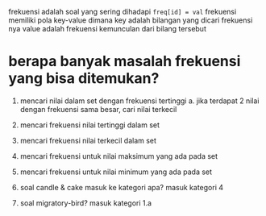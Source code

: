 frekuensi adalah soal yang sering dihadapi
`freq[id] = val`
frekuensi memiliki pola key-value
dimana key adalah bilangan yang dicari frekuensi nya
value adalah frekuensi kemunculan dari bilang tersebut


# berapa banyak masalah frekuensi yang bisa ditemukan?
1. mencari nilai dalam set dengan frekuensi tertinggi
a. jika terdapat 2 nilai dengan frekuensi sama besar, cari nilai terkecil

2. mencari frekuensi nilai tertinggi dalam set 
3. mencari frekuensi nilai terkecil dalam set 
4. mencari frekuensi untuk nilai maksimum yang ada pada set
5. mencari frekuensi untuk nilai minimum yang ada pada set


1. soal candle & cake masuk ke kategori apa?
masuk kategori 4

2. soal migratory-bird?
masuk kategori 1.a
